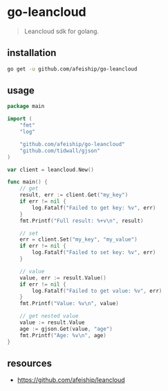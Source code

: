 # go-leancloud
> Leancloud sdk for golang.

## installation
```sh
go get -u github.com/afeiship/go-leancloud
```

## usage
```go
package main

import (
	"fmt"
	"log"

	"github.com/afeiship/go-leancloud"
	"github.com/tidwall/gjson"
)

var client = leancloud.New()

func main() {
	// get
	result, err := client.Get("my_key")
	if err != nil {
		log.Fatalf("Failed to get key: %v", err)
	}
	fmt.Printf("Full result: %+v\n", result)

	// set
	err = client.Set("my_key", "my_value")
	if err != nil {
		log.Fatalf("Failed to set key: %v", err)
	}

	// value
	value, err := result.Value()
	if err != nil {
		log.Fatalf("Failed to get value: %v", err)
	}
	fmt.Printf("Value: %v\n", value)

	// get nested value
	value := result.Value
	age := gjson.Get(value, "age")
	fmt.Printf("Age: %v\n", age)
}
```

## resources
- https://github.com/afeiship/leancloud